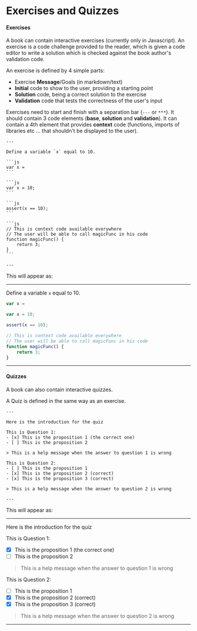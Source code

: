 # Exercises and Quizzes

#### Exercises

A book can contain interactive exercises (currently only in Javascript). An exercise is a code challenge provided to the reader, which is given a code editor to write a solution which is checked against the book author's validation code.

An exercise is defined by 4 simple parts:

* Exercise **Message**/Goals (in markdown/text)
* **Initial** code to show to the user, providing a starting point
* **Solution** code, being a correct solution to the exercise
* **Validation** code that tests the correctness of the user's input

Exercises need to start and finish with a separation bar (```---``` or ```***```). It should contain 3 code elements (**base**, **solution** and **validation**). It can contain a 4th element that provides **context** code (functions, imports of libraries etc ... that shouldn't be displayed to the user).

    ---

    Define a variable `x` equal to 10.

    ```js
    var x =
    ```

    ```js
    var x = 10;
    ```

    ```js
    assert(x == 10);
    ```

    ```js
    // This is context code available everywhere
    // The user will be able to call magicFunc in his code
    function magicFunc() {
        return 3;
    }
    ```

    ---

This will appear as:

---

Define a variable `x` equal to 10.

```js
var x =
```

```js
var x = 10;
```

```js
assert(x == 10);
```

```js
// This is context code available everywhere
// The user will be able to call magicFunc in his code
function magicFunc() {
    return 3;
}
```

---

#### Quizzes

A book can also contain interactive quizzes.

A Quiz is defined in the same way as an exercise.

    ---

    Here is the introduction for the quiz

    This is Question 1:
    - [x] This is the proposition 1 (the correct one)
    - [ ] This is the proposition 2

    > This is a help message when the answer to question 1 is wrong

    This is Question 2:
    - [ ] This is the proposition 1
    - [x] This is the proposition 2 (correct)
    - [x] This is the proposition 3 (correct)

    > This is a help message when the answer to question 2 is wrong

    ---

This will appear as:

---

Here is the introduction for the quiz

This is Question 1:
- [x] This is the proposition 1 (the correct one)
- [ ] This is the proposition 2

> This is a help message when the answer to question 1 is wrong

This is Question 2:
- [ ] This is the proposition 1
- [x] This is the proposition 2 (correct)
- [x] This is the proposition 3 (correct)

> This is a help message when the answer to question 2 is wrong

---
